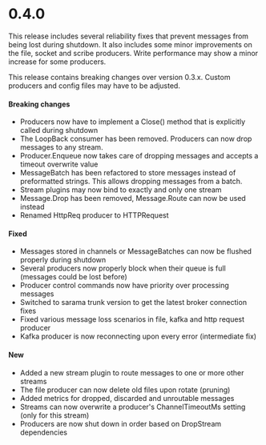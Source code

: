 # 0.4.0

This release includes several reliability fixes that prevent messages from being lost during shutdown.
It also includes some minor improvements on the file, socket and scribe producers.
Write performance may show a minor increase for some producers.

This release contains breaking changes over version 0.3.x.
Custom producers and config files may have to be adjusted.

#### Breaking changes

 * Producers now have to implement a Close() method that is explicitly called during shutdown
 * The LoopBack consumer has been removed. Producers can now drop messages to any stream.
 * Producer.Enqueue now takes care of dropping messages and accepts a timeout overwrite value
 * MessageBatch has been refactored to store messages instead of preformatted strings. This allows dropping messages from a batch.
 * Stream plugins may now bind to exactly and only one stream
 * Message.Drop has been removed, Message.Route can now be used instead
 * Renamed HttpReq producer to HTTPRequest

#### Fixed

 * Messages stored in channels or MessageBatches can now be flushed properly during shutdown
 * Several producers now properly block when their queue is full (messages could be lost before)
 * Producer control commands now have priority over processing messages
 * Switched to sarama trunk version to get the latest broker connection fixes
 * Fixed various message loss scenarios in file, kafka and http request producer
 * Kafka producer is now reconnecting upon every error (intermediate fix)

#### New

 * Added a new stream plugin to route messages to one or more other streams
 * The file producer can now delete old files upon rotate (pruning)
 * Added metrics for dropped, discarded and unroutable messages
 * Streams can now overwrite a producer's ChannelTimeoutMs setting (only for this stream)
 * Producers are now shut down in order based on DropStream dependencies

